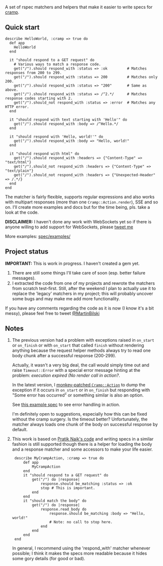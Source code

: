 A set of rspec matchers and helpers that make it easier to write specs for [cramp](http://cramp.in).

Quick start
-----------

	describe HelloWorld, :cramp => true do
	  def app
	    HelloWorld
	  end

	  it "should respond to a GET request" do
	    # Various ways to match a response code.
	    get("/").should respond_with :status => :ok         # Matches responses from 200 to 299.
	    get("/").should respond_with :status => 200         # Matches only 200.
	    get("/").should respond_with :status => "200"       # Same as above.
	    get("/").should respond_with :status => /^2.*/      # Matches response codes starting with 2.
	    get("/").should_not respond_with :status => :error  # Matches any HTTP error.
	  end

	  it "should respond with text starting with 'Hello'" do
	    get("/").should respond_with :body => /^Hello.*/
	  end

	  it "should respond with 'Hello, world!'" do
	    get("/").should respond_with :body => "Hello, world!"
	  end
  
	  it "should respond with html" do
	    get("/").should respond_with :headers => {"Content-Type" => "text/html"}
	    get("/").should_not respond_with :headers => {"Content-Type" => "text/plain"}
	    get("/").should_not respond_with :headers => {"Unexpected-Header" => /.*/}
	  end
	end
	
The matcher is fairly flexible, supports regular expressions and also works with multipart responses (more than one `Cramp::Action.render`), SSE and so on. I'll create more examples and docs but for the time being, pls. take a look at the code.

**DISCLAIMER:** I haven't done any work with WebSockets yet so if there is anyone willing to add support for WebSockets, please [tweet me](http://twitter.com/#!/MartinBilski)

More examples: [spec/examples/](https://github.com/bilus/rspec-cramp/tree/master/spec/examples)

Project status
--------------	

**IMPORTANT:** This is work in progress. I haven't created a gem yet. 

1. There are still some things I'll take care of soon (esp. better failure messages).
2. I extracted the code from one of my projects and rewrote the matchers from scratch test-first. Still, after the weekend I plan to actually use it to replace the 'legacy' matchers in my project; this will probably uncover some bugs and may make me add more functionality.

If you have any comments regarding the code as it is now (I know it's a bit messy), please feel free to tweet [@MartinBilski](http://twitter.com/#!/MartinBilski)

Notes
----

1. The previous version had a problem with exceptions raised in `on_start` or `on_finish` or with `on_start` that called `finish` without rendering anything because the request helper methods always try to read one body chunk after a successful response (200-299).   
  
	Actually, it wasn't a very big deal, the call would simply time out and raise `Timeout::Error` with a special error message hinting at the problem: *execution expired (No render call in action?*.
	
	In the latest version, I [monkey-patched `Cramp::Action`](https://github.com/bilus/rspec-cramp/tree/master/lib/rspec_cramp.rb) to dump the exception if it occurs in `on_start` or in `on_finish` but responding with "Some error has occurred" or something similar is also an option.
	
	See [this example spec](https://github.com/bilus/rspec-cramp/tree/master/spec/examples/errors_spec.rb) to see error handling in action.
	
	I'm definitely open to suggestions, especially how this can be fixed without the cramp surgery. Is the timeout better? Unfortunately, the matcher always loads one chunk of the body on successful response by default.

2. This work is based on [Pratik Naik's code](https://github.com/lifo/cramp/blob/master/lib/cramp/test_case.rb) and writing specs in a similar fashion is still supported though there is a helper for loading the body and a response matcher and some accessors to make your life easier.  

		describe MyCrampAction, :cramp => true do
			def app
				MyCrampAction
			end
			it "should respond to a GET request" do
				get("/") do |response|
					response.should be_matching :status => :ok
					stop # This is important.
				end
			end
			it "should match the body" do
				get("/") do |response|
					response.read_body do
						response.should be_matching :body => "Hello, world!"
						# Note: no call to stop here.
					end
				end
			end
		end  
	
	In general, I recommend using the 'respond_with' matcher whenever possible; I think it makes the specs more readable because it hides some gory details (for good or bad). 
